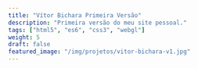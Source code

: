 ```yaml
---
title: "Vítor Bichara Primeira Versão"
description: "Primeira versão do meu site pessoal."
tags: ["html5", "es6", "css3", "webgl"]
weight: 5
draft: false
featured_image: "/img/projetos/vitor-bichara-v1.jpg"
---
```


<!-- ## Introduction

This tutorial will show you how to create a simple theme in Hugo. I assume that you are familiar with HTML, the bash command line, and that you are comfortable using Markdown to format content. I'll explain how Hugo uses templates and how you can organize your templates to create a theme. I won't cover using CSS to style your theme.
 -->